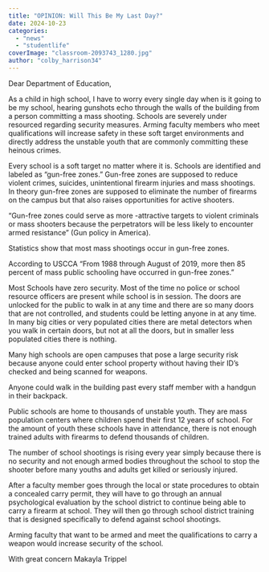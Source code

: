 ```yaml
---
title: "OPINION: Will This Be My Last Day?"
date: 2024-10-23
categories: 
  - "news"
  - "studentlife"
coverImage: "classroom-2093743_1280.jpg"
author: "colby_harrison34"
---
```


Dear Department of Education,

As a child in high school, I have to worry every single day when is it going to be my school, hearing gunshots echo through the walls of the building from a person committing a mass shooting. Schools are severely under resourced regarding security measures. Arming faculty members who meet qualifications will increase safety in these soft target environments and directly address the unstable youth that are commonly committing these heinous crimes.

Every school is a soft target no matter where it is. Schools are identified and labeled as “gun-free zones.” Gun-free zones are supposed to reduce violent crimes, suicides, unintentional firearm injuries and mass shootings. In theory gun-free zones are supposed to eliminate the number of firearms on the campus but that also raises opportunities for active shooters.

“Gun-free zones could serve as more -attractive targets to violent criminals or mass shooters because the perpetrators will be less likely to encounter armed resistance” (Gun policy in America).

Statistics show that most mass shootings occur in gun-free zones.

According to USCCA “From 1988 through August of 2019, more then 85 percent of mass public schooling have occurred in gun-free zones.”

Most Schools have zero security. Most of the time no police or school resource officers are present while school is in session. The doors are unlocked for the public to walk in at any time and there are so many doors that are not controlled, and students could be letting anyone in at any time. In many big cities or very populated cities there are metal detectors when you walk in certain doors, but not at all the doors, but in smaller less populated cities there is nothing.

Many high schools are open campuses that pose a large security risk because anyone could enter school property without having their ID’s checked and being scanned for weapons.

Anyone could walk in the building past every staff member with a handgun in their backpack.

Public schools are home to thousands of unstable youth. They are mass population centers where children spend their first 12 years of school. For the amount of youth these schools have in attendance, there is not enough trained adults with firearms to defend thousands of children.

The number of school shootings is rising every year simply because there is no security and not enough armed bodies throughout the school to stop the shooter before many youths and adults get killed or seriously injured.

After a faculty member goes through the local or state procedures to obtain a concealed carry permit, they will have to go through an annual psychological evaluation by the school district to continue being able to carry a firearm at school. They will then go through school district training that is designed specifically to defend against school shootings.

Arming faculty that want to be armed and meet the qualifications to carry a weapon would increase security of the school.

With great concern Makayla Trippel
